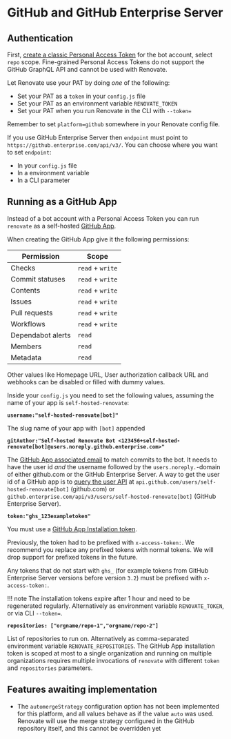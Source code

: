 # GitHub and GitHub Enterprise Server

## Authentication

First, [create a classic Personal Access Token](https://docs.github.com/en/authentication/keeping-your-account-and-data-secure/creating-a-personal-access-token#creating-a-personal-access-token-classic) for the bot account, select `repo` scope.
Fine-grained Personal Access Tokens do not support the GitHub GraphQL API and cannot be used with Renovate.

Let Renovate use your PAT by doing _one_ of the following:

- Set your PAT as a `token` in your `config.js` file
- Set your PAT as an environment variable `RENOVATE_TOKEN`
- Set your PAT when you run Renovate in the CLI with `--token=`

Remember to set `platform=github` somewhere in your Renovate config file.

If you use GitHub Enterprise Server then `endpoint` must point to `https://github.enterprise.com/api/v3/`.
You can choose where you want to set `endpoint`:

- In your `config.js` file
- In a environment variable
- In a CLI parameter

## Running as a GitHub App

Instead of a bot account with a Personal Access Token you can run `renovate` as a self-hosted [GitHub App](https://docs.github.com/en/developers/apps/getting-started-with-apps).

When creating the GitHub App give it the following permissions:

| Permission        | Scope            |
| ----------------- | ---------------- |
| Checks            | `read` + `write` |
| Commit statuses   | `read` + `write` |
| Contents          | `read` + `write` |
| Issues            | `read` + `write` |
| Pull requests     | `read` + `write` |
| Workflows         | `read` + `write` |
| Dependabot alerts | `read`           |
| Members           | `read`           |
| Metadata          | `read`           |

Other values like Homepage URL, User authorization callback URL and webhooks can be disabled or filled with dummy values.

Inside your `config.js` you need to set the following values, assuming the name of your app is `self-hosted-renovate`:

**`username:"self-hosted-renovate[bot]"`**

The slug name of your app with `[bot]` appended

**`gitAuthor:"Self-hosted Renovate Bot <123456+self-hosted-renovate[bot]@users.noreply.github.enterprise.com>"`**

The [GitHub App associated email](https://github.community/t/logging-into-git-as-a-github-app/115916/2) to match commits to the bot.
It needs to have the user id _and_ the username followed by the `users.noreply.`-domain of either github.com or the GitHub Enterprise Server.
A way to get the user id of a GitHub app is to [query the user API](https://docs.github.com/en/rest/reference/users#get-a-user) at `api.github.com/users/self-hosted-renovate[bot]` (github.com) or `github.enterprise.com/api/v3/users/self-hosted-renovate[bot]` (GitHub Enterprise Server).

**`token:"ghs_123exampletoken"`**

You must use a [GitHub App Installation token](https://docs.github.com/en/developers/apps/building-github-apps/authenticating-with-github-apps#authenticating-as-an-installation).

Previously, the token had to be prefixed with `x-access-token:`.
We recommend you replace any prefixed tokens with normal tokens.
We will drop support for prefixed tokens in the future.

Any tokens that do not start with `ghs_` (for example tokens from GitHub Enterprise Server versions before version `3.2`) must be prefixed with `x-access-token:`.

<!-- prettier-ignore -->
!!! note
    The installation tokens expire after 1 hour and need to be regenerated regularly.
    Alternatively as environment variable `RENOVATE_TOKEN`, or via CLI `--token=`.

**`repositories: ["orgname/repo-1","orgname/repo-2"]`**

List of repositories to run on.
Alternatively as comma-separated environment variable `RENOVATE_REPOSITORIES`.
The GitHub App installation token is scoped at most to a single organization and running on multiple organizations requires multiple invocations of `renovate` with different `token` and `repositories` parameters.

## Features awaiting implementation

- The `automergeStrategy` configuration option has not been implemented for this platform, and all values behave as if the value `auto` was used. Renovate will use the merge strategy configured in the GitHub repository itself, and this cannot be overridden yet
